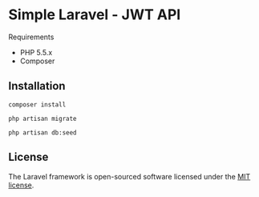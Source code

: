 # Simple Laravel - JWT API

Requirements

- PHP 5.5.x
- Composer

## Installation

	composer install

	php artisan migrate

	php artisan db:seed

## License

The Laravel framework is open-sourced software licensed under the [MIT license](http://opensource.org/licenses/MIT).
